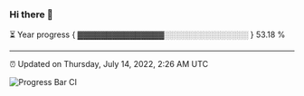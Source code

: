 ### Hi there 👋

⏳ Year progress { ▓▓▓▓▓▓▓▓▓▓▓▓▓▓▓░░░░░░░░░░░░░░░ } 53.18 %

---

⏰ Updated on Thursday, July 14, 2022, 2:26 AM UTC

![Progress Bar CI](https://github.com/arthurbuhl/arthurbuhl/workflows/Progress%20Bar%20CI/badge.svg)
